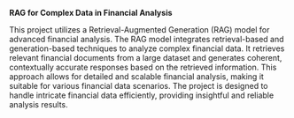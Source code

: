 **RAG for Complex Data in Financial Analysis**

This project utilizes a Retrieval-Augmented Generation (RAG) model for advanced financial analysis. The RAG model integrates retrieval-based and generation-based techniques to analyze complex financial data. It retrieves relevant financial documents from a large dataset and generates coherent, contextually accurate responses based on the retrieved information. This approach allows for detailed and scalable financial analysis, making it suitable for various financial data scenarios. The project is designed to handle intricate financial data efficiently, providing insightful and reliable analysis results.
